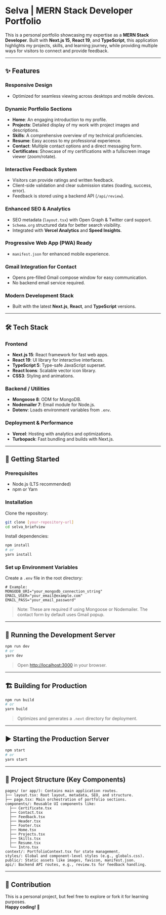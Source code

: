 # Selva | MERN Stack Developer Portfolio

This is a personal portfolio showcasing my expertise as a **MERN Stack Developer**. Built with **Next.js 15**, **React 19**, and **TypeScript**, this application highlights my projects, skills, and learning journey, while providing multiple ways for visitors to connect and provide feedback.

---

## ✨ Features

### Responsive Design
- Optimized for seamless viewing across desktops and mobile devices.

### Dynamic Portfolio Sections
- **Home**: An engaging introduction to my profile.
- **Projects**: Detailed display of my work with project images and descriptions.
- **Skills**: A comprehensive overview of my technical proficiencies.
- **Resume**: Easy access to my professional experience.
- **Contact**: Multiple contact options and a direct messaging form.
- **Certificates**: Showcase of my certifications with a fullscreen image viewer (zoom/rotate).

### Interactive Feedback System
- Visitors can provide ratings and written feedback.
- Client-side validation and clear submission states (loading, success, error).
- Feedback is stored using a backend API (`/api/review`).

### Enhanced SEO & Analytics
- SEO metadata (`layout.tsx`) with Open Graph & Twitter card support.
- `Schema.org` structured data for better search visibility.
- Integrated with **Vercel Analytics** and **Speed Insights**.

### Progressive Web App (PWA) Ready
- `manifest.json` for enhanced mobile experience.

### Gmail Integration for Contact
- Opens pre-filled Gmail compose window for easy communication.
- No backend email service required.

### Modern Development Stack
- Built with the latest **Next.js**, **React**, and **TypeScript** versions.

---

## 🛠️ Tech Stack

### Frontend
- **Next.js 15**: React framework for fast web apps.
- **React 19**: UI library for interactive interfaces.
- **TypeScript 5**: Type-safe JavaScript superset.
- **React Icons**: Scalable vector icon library.
- **CSS3**: Styling and animations.

### Backend / Utilities
- **Mongoose 8**: ODM for MongoDB.
- **Nodemailer 7**: Email module for Node.js.
- **Dotenv**: Loads environment variables from `.env`.

### Deployment & Performance
- **Vercel**: Hosting with analytics and optimizations.
- **Turbopack**: Fast bundling and builds with Next.js.

---

## 🚀 Getting Started

### Prerequisites
- Node.js (LTS recommended)
- npm or Yarn

### Installation

Clone the repository:

```bash
git clone [your-repository-url]
cd selva_briefview
```

Install dependencies:

```bash
npm install
# or
yarn install
```

### Set up Environment Variables

Create a `.env` file in the root directory:

```env
# Example:
MONGODB_URI="your_mongodb_connection_string"
EMAIL_USER="your_email@example.com"
EMAIL_PASS="your_email_password"
```

> Note: These are required if using Mongoose or Nodemailer. The contact form by default uses Gmail popup.

---

## 🧪 Running the Development Server

```bash
npm run dev
# or
yarn dev
```

> Open [http://localhost:3000](http://localhost:3000) in your browser.

---

## 🏗️ Building for Production

```bash
npm run build
# or
yarn build
```

> Optimizes and generates a `.next` directory for deployment.

---

## ▶️ Starting the Production Server

```bash
npm start
# or
yarn start
```

---

## 📂 Project Structure (Key Components)

```
pages/ (or app/): Contains main application routes.
├── layout.tsx: Root layout, metadata, SEO, and structure.
├── page.tsx: Main orchestration of portfolio sections.
components/: Reusable UI components like:
  ├── Certificate.tsx
  ├── Contact.tsx
  ├── Feedback.tsx
  ├── Header.tsx
  ├── Footer.tsx
  ├── Home.tsx
  ├── Projects.tsx
  ├── Skills.tsx
  ├── Resume.tsx
  └── Intro.tsx
context/: PortfolioContext.tsx for state management.
styles/: Global and component-level styles (e.g., globals.css).
public/: Static assets like images, favicon, manifest.json.
api/: Backend API routes, e.g., review.ts for feedback handling.
```

---

## 🤝 Contribution

This is a personal project, but feel free to explore or fork it for learning purposes.  
**Happy coding! 🚀**

